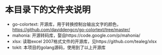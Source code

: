 本目录下的文件夹说明
=====

* go-colortext: 开源库，用于转换控制台输出文字的颜色，https://github.com/daviddengcn/go-colortext/tree/master/
* mahonia: 开源转码库，娶自https://code.google.com/p/mahonia/
* xlsx: 读取excel 2007格式文件的开源库，见https://github.com/tealeg/xlsx
* tokit: 本项目的golang源码，使用到了以上开源库
